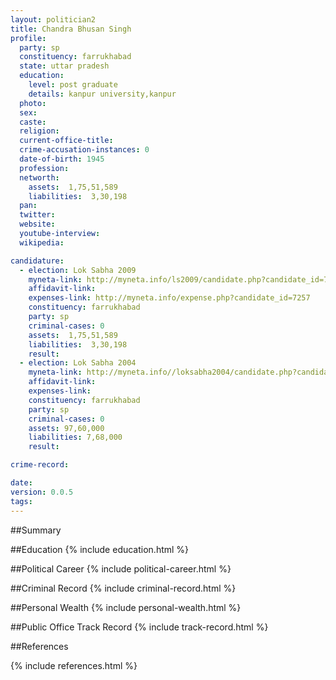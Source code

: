 ```yaml
---
layout: politician2
title: Chandra Bhusan Singh
profile: 
  party: sp
  constituency: farrukhabad
  state: uttar pradesh
  education: 
    level: post graduate
    details: kanpur university,kanpur
  photo: 
  sex: 
  caste: 
  religion: 
  current-office-title: 
  crime-accusation-instances: 0
  date-of-birth: 1945
  profession: 
  networth: 
    assets:  1,75,51,589
    liabilities:  3,30,198
  pan: 
  twitter: 
  website: 
  youtube-interview: 
  wikipedia: 

candidature: 
  - election: Lok Sabha 2009
    myneta-link: http://myneta.info/ls2009/candidate.php?candidate_id=7257
    affidavit-link: 
    expenses-link: http://myneta.info/expense.php?candidate_id=7257
    constituency: farrukhabad 
    party: sp
    criminal-cases: 0
    assets:  1,75,51,589
    liabilities:  3,30,198
    result:  
  - election: Lok Sabha 2004
    myneta-link: http://myneta.info//loksabha2004/candidate.php?candidate_id=4262
    affidavit-link: 
    expenses-link: 
    constituency: farrukhabad 
    party: sp
    criminal-cases: 0
    assets: 97,60,000
    liabilities: 7,68,000
    result:  

crime-record: 

date: 
version: 0.0.5
tags: 
---
```

##Summary


##Education
{% include education.html %}


##Political Career
{% include political-career.html %}


##Criminal Record
{% include criminal-record.html %}


##Personal Wealth
{% include personal-wealth.html %}


##Public Office Track Record
{% include track-record.html %}


##References


{% include references.html %}